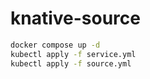 # knative-source
```sh
docker compose up -d
kubectl apply -f service.yml 
kubectl apply -f source.yml
```
